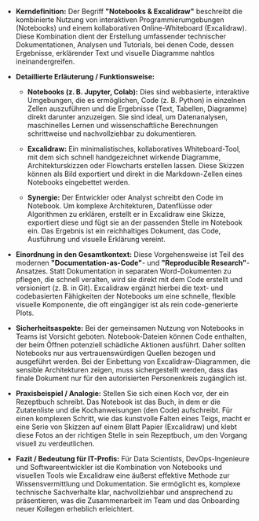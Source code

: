 - **Kerndefinition:** Der Begriff **"Notebooks & Excalidraw"** beschreibt die kombinierte Nutzung von interaktiven Programmierumgebungen (Notebooks) und einem kollaborativen Online-Whiteboard (Excalidraw). Diese Kombination dient der Erstellung umfassender technischer Dokumentationen, Analysen und Tutorials, bei denen Code, dessen Ergebnisse, erklärender Text und visuelle Diagramme nahtlos ineinandergreifen.
    
- **Detaillierte Erläuterung / Funktionsweise:**
    
    - **Notebooks (z. B. Jupyter, Colab):** Dies sind webbasierte, interaktive Umgebungen, die es ermöglichen, Code (z. B. Python) in einzelnen Zellen auszuführen und die Ergebnisse (Text, Tabellen, Diagramme) direkt darunter anzuzeigen. Sie sind ideal, um Datenanalysen, maschinelles Lernen und wissenschaftliche Berechnungen schrittweise und nachvollziehbar zu dokumentieren.
        
    - **Excalidraw:** Ein minimalistisches, kollaboratives Whiteboard-Tool, mit dem sich schnell handgezeichnet wirkende Diagramme, Architekturskizzen oder Flowcharts erstellen lassen. Diese Skizzen können als Bild exportiert und direkt in die Markdown-Zellen eines Notebooks eingebettet werden.
        
    - **Synergie:** Der Entwickler oder Analyst schreibt den Code im Notebook. Um komplexe Architekturen, Datenflüsse oder Algorithmen zu erklären, erstellt er in Excalidraw eine Skizze, exportiert diese und fügt sie an der passenden Stelle im Notebook ein. Das Ergebnis ist ein reichhaltiges Dokument, das Code, Ausführung und visuelle Erklärung vereint.
        
- **Einordnung in den Gesamtkontext:** Diese Vorgehensweise ist Teil des modernen **"Documentation-as-Code"**- und **"Reproducible Research"**-Ansatzes. Statt Dokumentation in separaten Word-Dokumenten zu pflegen, die schnell veralten, wird sie direkt mit dem Code erstellt und versioniert (z. B. in Git). Excalidraw ergänzt hierbei die text- und codebasierten Fähigkeiten der Notebooks um eine schnelle, flexible visuelle Komponente, die oft eingängiger ist als rein code-generierte Plots.
    
- **Sicherheitsaspekte:** Bei der gemeinsamen Nutzung von Notebooks in Teams ist Vorsicht geboten. Notebook-Dateien können Code enthalten, der beim Öffnen potenziell schädliche Aktionen ausführt. Daher sollten Notebooks nur aus vertrauenswürdigen Quellen bezogen und ausgeführt werden. Bei der Einbettung von Excalidraw-Diagrammen, die sensible Architekturen zeigen, muss sichergestellt werden, dass das finale Dokument nur für den autorisierten Personenkreis zugänglich ist.
    
- **Praxisbeispiel / Analogie:** Stellen Sie sich einen Koch vor, der ein Rezeptbuch schreibt. Das Notebook ist das Buch, in dem er die Zutatenliste und die Kochanweisungen (den Code) aufschreibt. Für einen komplexen Schritt, wie das kunstvolle Falten eines Teigs, macht er eine Serie von Skizzen auf einem Blatt Papier (Excalidraw) und klebt diese Fotos an der richtigen Stelle in sein Rezeptbuch, um den Vorgang visuell zu verdeutlichen.
    
- **Fazit / Bedeutung für IT-Profis:** Für Data Scientists, DevOps-Ingenieure und Softwareentwickler ist die Kombination von Notebooks und visuellen Tools wie Excalidraw eine äußerst effektive Methode zur Wissensvermittlung und Dokumentation. Sie ermöglicht es, komplexe technische Sachverhalte klar, nachvollziehbar und ansprechend zu präsentieren, was die Zusammenarbeit im Team und das Onboarding neuer Kollegen erheblich erleichtert.